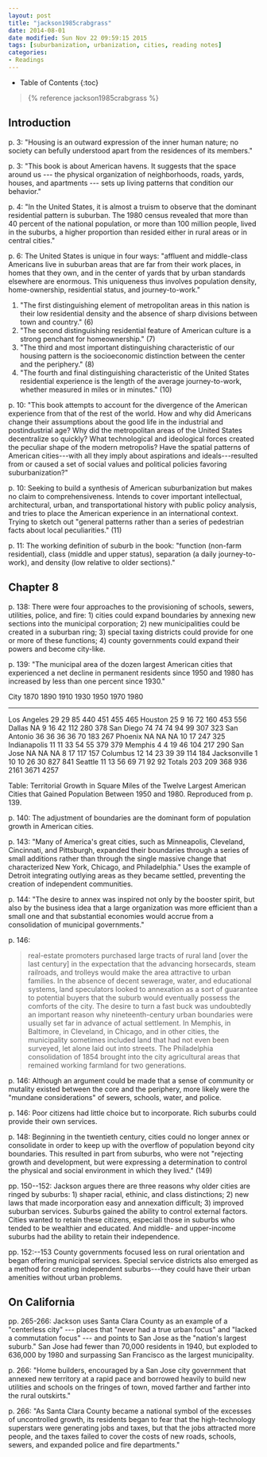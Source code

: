 ```yaml
---
layout: post
title: "jackson1985crabgrass"
date: 2014-08-01
date modified: Sun Nov 22 09:59:15 2015
tags: [suburbanization, urbanization, cities, reading notes]
categories:
- Readings
---
```

* Table of Contents
{:toc}

> {% reference jackson1985crabgrass %}

## Introduction

p. 3: "Housing is an outward expression of the inner human nature; no society can befully understood apart from the residences of its members."

p. 3: "This book is about American havens. It suggests that the space around us --- the physical organization of neighborhoods, roads, yards, houses, and apartments --- sets up living patterns that condition our behavior."

p. 4: "In the United States, it is almost a truism to observe that the dominant residential pattern is suburban. The 1980 census revealed that more than 40 percent of the national population, or more than 100 million people, lived in the suburbs, a higher proportion than resided either in rural areas or in central cities."

p. 6: The United States is unique in four ways: "affluent and middle-class Americans live in suburban areas that are far from their work places, in homes that they own, and in the center of yards that by urban standards elsewhere are enormous. This uniqueness thus involves population density, home-ownership, residential status, and journey-to-work."

1. "The first distinguishing element of metropolitan areas in this nation is their low residential density and the absence of sharp divisions between town and country." (6)
2. "The second distinguishing residential feature of American culture is a strong penchant for homeownership." (7)
3. "The third and most important distinguishing characteristic of our housing pattern is the socioeconomic distinction between the center and the periphery." (8)
4. "The fourth and final distinguishing characteristic of the United States residential experience is the length of the average journey-to-work, whether measured in miles or in minutes." (10)

p. 10: "This book attempts to account for the divergence of the American experience from that of the rest of the world. How and why did Americans change their assumptions about the good life in the industrial and postindustrial age? Why did the metropolitan areas of the United States decentralize so quickly? What technological and ideological forces created the peculiar shape of the modern metropolis? Have the spatial patterns of American cities---with all they imply about aspirations and ideals---resulted from or caused a set of social values and political policies favoring suburbanization?"

p. 10: Seeking to build a synthesis of American suburbanization but makes no claim to comprehensiveness. Intends to cover important intellectual, architectural, urban, and transportational history with public policy analysis, and tries to place the American experience in an international context. Trying to sketch out "general patterns rather than a series of pedestrian facts about local peculiarities." (11)

p. 11: The working definition of suburb in the book: "function (non-farm residential), class (middle and upper status), separation (a daily journey-to-work), and density (low relative to older sections)."

## Chapter 8

p. 138: There were four approaches to the provisioning of schools, sewers, utilities, police, and fire: 1) cities could expand boundaries by annexing new sections into the municipal corporation; 2) new municipalities could be created in a suburban ring; 3) special taxing districts could provide for one or more of these functions; 4) county governments could expand their powers and become city-like.

p. 139: "The municipal area of the dozen largest American cities that experienced a net decline in permanent residents since 1950 and 1980 has increased by less than one percent since 1930."

City            1870    1890    1910    1930    1950    1970    1980
-------------   ----    ----    ----    ----    ----    ----    ----
Los Angeles     29      29      85      440     451     455     465
Houston         25      9       16      72      160     453     556
Dallas          NA      9       16      42      112     280     378
San Diego       74      74      74      94      99      307     323
San Antonio     36      36      36      36      70      183     267
Phoenix         NA      NA      NA      10      17      247     325
Indianapolis    11      11      33      54      55      379     379
Memphis         4       4       19      46      104     217     290
San Jose        NA      NA      NA      8       17      117     157
Columbus        12      14      23      39      39      114     184
Jacksonville    1       10      10      26      30      827     841
Seattle         11      13      56      69      71      92      92
Totals          203     209     368     936     2161    3671    4257

Table: Territorial Growth in Square Miles of the Twelve Largest American Cities that Gained Population Between 1950 and 1980. Reproduced from p. 139.

p. 140: The adjustment of boundaries are the dominant form of population growth in American cities.

p. 143: "Many of America's great cities, such as Minneapolis, Cleveland, Cincinnati, and Pittsburgh, expanded their boundaries through a series of small additions rather than through the single massive change that characterized New York, Chicago, and Philadelphia." Uses the example of Detroit integrating outlying areas as they became settled, preventing the creation of independent communities.

p. 144: "The desire to annex was inspired not only by the booster spirit, but also by the business idea that a large organization was more efficient than a small one and that substantial economies would accrue from a consolidation of municipal governments."

p. 146:

> real-estate promoters purchased large tracts of rural land [over the last
> century] in the expectation that the advancing horsecards, steam railroads,
> and trolleys would make the area attractive to urban families. In the absence
> of decent sewerage, water, and educational systems, land speculators looked
> to annexation as a sort of guarantee to potential buyers that the suburb
> would eventually possess the comforts of the city. The desire to turn a fast
> buck was undoubtedly an important reason why nineteenth-century urban
> boundaries were usually set far in advance of actual settlement. In Memphis,
> in Baltimore, in Cleveland, in Chicago, and in other cities, the municipality
> sometimes included land that had not even been surveyed, let alone laid out
> into streets. The Philadelphia consolidation of 1854 brought into the city
> agricultural areas that remained working farmland for two generations.

p. 146: Although an argument could be made that a sense of community or mutality existed between the core and the periphery, more likely were the "mundane considerations" of sewers, schools, water, and police.

p. 146: Poor citizens had little choice but to incorporate. Rich suburbs could provide their own services.

p. 148: Beginning in the twentieth century, cities could no longer annex or consolidate in order to keep up with the overflow of population beyond city boundaries. This resulted in part from suburbs, who were not "rejecting growth and development, but were expressing a determination to control the physical and social environment in which they lived." (149)

pp. 150--152: Jackson argues there are three reasons why older cities are ringed by suburbs: 1) shaper racial, ethinic, and class distinctions; 2) new laws that made incorporation easy and annexation difficult; 3) improved suburban services. Suburbs gained the ability to control external factors. Cities wanted to retain these citizens, especiall those in suburbs who tended to be wealthier and educated. And middle- and upper-income suburbs had the ability to retain their independence.

pp. 152:--153 County governments focused less on rural orientation and began offering municipal services. Special service districts also emerged as a method for creating independent suburbs---they could have their urban amenities without urban problems.

## On California

pp. 265-266: Jackson uses Santa Clara County as an example of a "centerless city"
--- places that "never had a true urban focus" and "lacked a commutation focus"
--- and points to San Jose as the "nation's largest suburb." San Jose had
fewer than 70,000 residents in 1940, but exploded to 636,000 by 1980 and
surpassing San Francisco as the largest municipality.

p. 266: "Home builders, encouraged by a San Jose city government that annexed
new territory at a rapid pace and borrowed heavily to build new utilities and
schools on the fringes of town, moved farther and farther into the rural
outskirts."

p. 266: "As Santa Clara County became a national symbol of the excesses of
uncontrolled growth, its residents began to fear that the high-technology
superstars were generating jobs and taxes, but that the jobs attracted more
people, and the taxes failed to cover the costs of new roads, schools, sewers,
and expanded police and fire departments."

